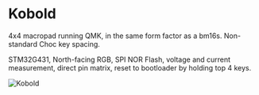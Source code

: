 # Kobold

4x4 macropad running QMK, in the same form factor as a bm16s. Non-standard Choc key spacing.

STM32G431, North-facing RGB, SPI NOR Flash, voltage and current measurement, direct pin matrix, reset to bootloader by holding top 4 keys.

![Kobold](https://i.imgur.com/R8nDodO.jpg)
